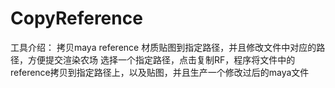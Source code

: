 # CopyReference

工具介绍：
    拷贝maya reference 材质贴图到指定路径，并且修改文件中对应的路径，方便提交渲染农场
    选择一个指定路径，点击复制RF，程序将文件中的reference拷贝到指定路径上，以及贴图，并且生产一个修改过后的maya文件
